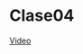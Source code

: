 # Clase04

[Video](https://www.icloud.com/iclouddrive/0ELdRjZUd0FhrPaEmmx2PITvg#Training-Android-Clase4)
